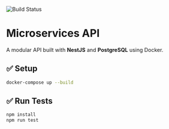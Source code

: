 ![Build Status](https://github.com/pabloanello/microservices-api/actions/workflows/node-ci.yml/badge.svg)

# Microservices API
A modular API built with **NestJS** and **PostgreSQL** using Docker.

## ✅ Setup
```bash
docker-compose up --build
```

## ✅ Run Tests
```bash
npm install
npm run test
```

